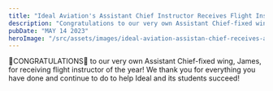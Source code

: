 ```yaml
---
title: "Ideal Aviation's Assistant Chief Instructor Receives Flight Instructor of the Year"
description: "Congratulations to our very own Assistant Chief-fixed wing, James, for receiving flight instructor of the year! We thank you for everything you have done and continue to do to help Ideal and its students succeed!"
pubDate: "MAY 14 2023"
heroImage: "/src/assets/images/ideal-aviation-assistan-chief-receives-award.webp"
---
```


🎉CONGRATULATIONS🎉 to our very own Assistant Chief-fixed wing, James, for receiving flight instructor of the year! We thank you for everything you have done and continue to do to help Ideal and its students succeed!
